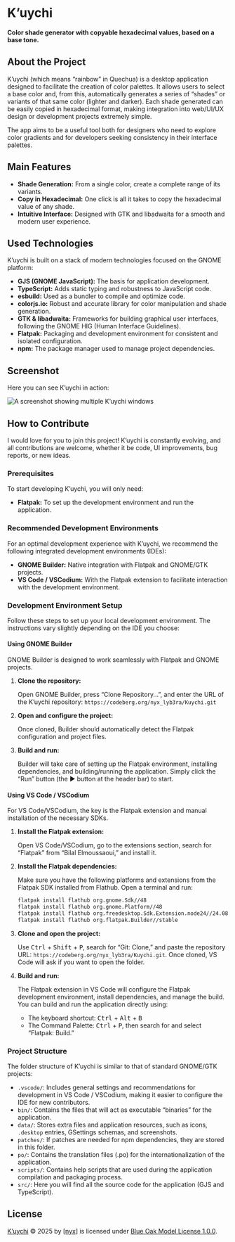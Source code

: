 # K’uychi

**Color shade generator with copyable hexadecimal values, based on a base
tone.**

## About the Project

K’uychi (which means “rainbow” in Quechua) is a desktop application designed to
facilitate the creation of color palettes. It allows users to select a base
color and, from this, automatically generates a series of “shades” or variants
of that same color (lighter and darker). Each shade generated can be easily
copied in hexadecimal format, making integration into web/UI/UX design or
development projects extremely simple.

The app aims to be a useful tool both for designers who need to explore color
gradients and for developers seeking consistency in their interface palettes.

## Main Features

- **Shade Generation:** From a single color, create a complete range of its
  variants.
- **Copy in Hexadecimal:** One click is all it takes to copy the hexadecimal
  value of any shade.
- **Intuitive Interface:** Designed with GTK and libadwaita for a smooth and
  modern user experience.

## Used Technologies

K’uychi is built on a stack of modern technologies focused on the GNOME
platform:

- **GJS (GNOME JavaScript):** The basis for application development.
- **TypeScript:** Adds static typing and robustness to JavaScript code.
- **esbuild:** Used as a bundler to compile and optimize code.
- **colorjs.io:** Robust and accurate library for color manipulation and shade
  generation.
- **GTK & libadwaita:** Frameworks for building graphical user interfaces,
  following the GNOME HIG (Human Interface Guidelines).
- **Flatpak:** Packaging and development environment for consistent and isolated
  configuration.
- **npm:** The package manager used to manage project dependencies.

## Screenshot

Here you can see K’uychi in action:

![A screenshot showing multiple K’uychi windows](./data/screenshots/screenshot1.png)

## How to Contribute

I would love for you to join this project! K’uychi is constantly evolving, and
all contributions are welcome, whether it be code, UI improvements, bug reports,
or new ideas.

### Prerequisites

To start developing K’uychi, you will only need:

- **Flatpak:** To set up the development environment and run the application.

### Recommended Development Environments

For an optimal development experience with K’uychi, we recommend the following
integrated development environments (IDEs):

- **GNOME Builder:** Native integration with Flatpak and GNOME/GTK projects.
- **VS Code / VSCodium:** With the Flatpak extension to facilitate interaction
  with the development environment.

### Development Environment Setup

Follow these steps to set up your local development environment. The
instructions vary slightly depending on the IDE you choose:

#### Using GNOME Builder

GNOME Builder is designed to work seamlessly with Flatpak and GNOME projects.

1. **Clone the repository:**

   Open GNOME Builder, press “Clone Repository...”, and enter the URL of the
   K’uychi repository: `https://codeberg.org/nyx_lyb3ra/Kuychi.git`

2. **Open and configure the project:**

   Once cloned, Builder should automatically detect the Flatpak configuration
   and project files.

3. **Build and run:**

   Builder will take care of setting up the Flatpak environment, installing
   dependencies, and building/running the application. Simply click the “Run”
   button (the ▶️ button at the header bar) to start.

#### Using VS Code / VSCodium

For VS Code/VSCodium, the key is the Flatpak extension and manual installation
of the necessary SDKs.

1. **Install the Flatpak extension:**

   Open VS Code/VSCodium, go to the extensions section, search for “Flatpak”
   from “Bilal Elmoussaoui,” and install it.

2. **Install the Flatpak dependencies:**

   Make sure you have the following platforms and extensions from the Flatpak
   SDK installed from Flathub. Open a terminal and run:

   ```sh
   flatpak install flathub org.gnome.Sdk//48
   flatpak install flathub org.gnome.Platform//48
   flatpak install flathub org.freedesktop.Sdk.Extension.node24//24.08
   flatpak install flathub org.flatpak.Builder//stable
   ```

3. **Clone and open the project:**

   Use <kbd>Ctrl</kbd> + <kbd>Shift</kbd> + <kbd>P</kbd>, search for “Git:
   Clone,” and paste the repository URL:
   `https://codeberg.org/nyx_lyb3ra/Kuychi.git`. Once cloned, VS Code will ask
   if you want to open the folder.

4. **Build and run:**

   The Flatpak extension in VS Code will configure the Flatpak development
   environment, install dependencies, and manage the build. You can build and
   run the application directly using:

   - The keyboard shortcut: <kbd>Ctrl</kbd> + <kbd>Alt</kbd> + <kbd>B</kbd>
   - The Command Palette: <kbd>Ctrl</kbd> + <kbd>P</kbd>, then search for and
     select “Flatpak: Build.”

### Project Structure

The folder structure of K’uychi is similar to that of standard GNOME/GTK
projects:

- `.vscode/`: Includes general settings and recommendations for development in
  VS Code / VSCodium, making it easier to configure the IDE for new
  contributors.
- `bin/`: Contains the files that will act as executable “binaries” for the
  application.
- `data/`: Stores extra files and application resources, such as icons,
  `.desktop` entries, GSettings schemas, and screenshots.
- `patches/`: If patches are needed for npm dependencies, they are stored in
  this folder.
- `po/`: Contains the translation files (.po) for the internationalization of
  the application.
- `scripts/`: Contains help scripts that are used during the application
  compilation and packaging process.
- `src/`: Here you will find all the source code for the application (GJS and
  TypeScript).

## License

[K’uychi](https://codeberg.org/nyx_lyb3ra/kuychi) © 2025 by
[[nyx]](https://nyx.liber.ar/) is licensed under
[Blue Oak Model License 1.0.0](./LICENSE.md).
